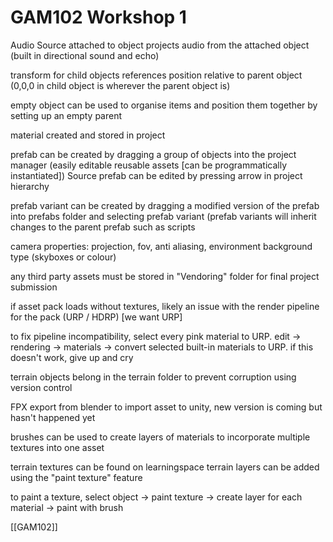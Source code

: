 # GAM102 Workshop 1

Audio Source attached to object projects audio from the attached object (built in directional sound and echo)

transform for child objects references position relative to parent object (0,0,0 in child object is wherever the parent object is)

empty object can be used to organise items and position them together by setting up an empty parent

material created and stored in project 

prefab can be created by dragging a group of objects into the project manager (easily editable reusable assets [can be programmatically instantiated])
Source prefab can be edited by pressing arrow in project hierarchy

prefab variant can be created by dragging a modified version of the prefab into prefabs folder and selecting prefab variant (prefab variants will inherit changes to the parent prefab such as scripts

camera properties:
projection, fov, anti aliasing, environment background type (skyboxes or colour)

any third party assets must be stored in "Vendoring" folder for final project submission

if asset pack loads without textures, likely an issue with the render pipeline for the pack (URP / HDRP) [we want URP]

to fix pipeline incompatibility, select every pink material to URP. 
edit -> rendering -> materials -> convert selected built-in materials to URP. if this doesn't work, give up and cry

terrain objects belong in the terrain folder to prevent corruption using version control 

FPX export from blender to import asset to unity, new version is coming but hasn't happened yet 

brushes can be used to create layers of materials to incorporate multiple textures into one asset 

terrain textures can be found on learningspace 
terrain layers can be added using the "paint texture" feature 

to paint a texture, select object -> paint texture -> create layer for each material -> paint with brush

[[GAM102]]